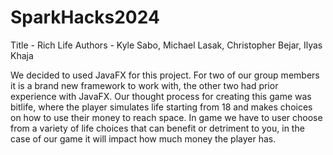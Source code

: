 # SparkHacks2024
Title - Rich Life
Authors - Kyle Sabo, Michael Lasak, Christopher Bejar, Ilyas Khaja

We decided to used JavaFX for this project. For two of our group members it is a brand new framework to work with, the other two had prior experience with JavaFX. Our thought process for creating this game was bitlife, where the player simulates life starting from 18 and makes choices on how to use their money to reach space. In game we have to user choose from a variety of life choices that can benefit or detriment to you, in the case of our game it will impact how much money the player has.
